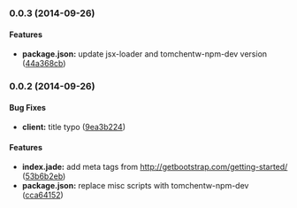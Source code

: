 ### 0.0.3 (2014-09-26)


#### Features

* **package.json:** update jsx-loader and tomchentw-npm-dev version ([44a368cb](https://github.com/tomchentw/react-bootstrap-webpack/commit/44a368cbe3b360dc8ce78c3620a0bd58c37712c0))


### 0.0.2 (2014-09-26)


#### Bug Fixes

* **client:** title typo ([9ea3b224](https://github.com/tomchentw/react-bootstrap-webpack/commit/9ea3b224e34846223bed6c844d92041fc050d9f4))


#### Features

* **index.jade:** add meta tags from http://getbootstrap.com/getting-started/ ([53b6b2eb](https://github.com/tomchentw/react-bootstrap-webpack/commit/53b6b2eb21ff289c8e9815978c17f3631951ce0c))
* **package.json:** replace misc scripts with tomchentw-npm-dev ([cca64152](https://github.com/tomchentw/react-bootstrap-webpack/commit/cca641522c6afec5d1eddeeac0a2b2c573de359a))

